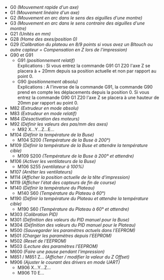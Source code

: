 - G0 *(Mouvement rapide d'un axe)*
- G1 *(Mouvement linéaire d'un axe)*
- G2 *(Mouvement en arc dans le sens des aiguilles d'une montre)*
- G3 *(Mouvement en arc dans le sens contraire des aiguilles d'une montre)*
- G21 *(Unités en mm)*
- G28 *(Home des axes/position 0)*
- G29 *(Calibration du plateau en 8/9 points si vous avez un Bltouch ou autre capteur = Compensation en Z lors de l'impression)*
- G90 et G91     
    - G91 *(positionnement relatif)*  
Explications : Si vous entrez la commande G91 G1 Z20 l'axe Z se placera à + 20mm depuis sa position actuelle et non par rapport au point 0.
    - G90 *(positionnement absolu)*  
Explications : A l'inverse de la commande G91, la commande G90 prend en compte les déplacements depuis la position 0.
Si vous entrez la commande G90 G1 Z20 l'axe Z se placera à une hauteur de 20mm par rapport au point 0.
- M82 *(Extrudeur en mode absolu)*
- M83 *(Extrudeur en mode relatif)*
- M84 *(Désactivation des moteurs)*
- M92 *(Définir les valeurs des pas/mm des axes)*
    - M92 X...Y...Z...E...
- M104 *(Définir la température de la Buse)*
    - M104 S200 *(Température de la Buse à 200°)*
- M109 *(Définir la température de la Buse et attendre la température cible)*
    - M109 S200 *(Température de la Buse à 200° et attendre)*
- M106 *(Activer les ventilateurs de la Buse)*
    - M106 S255 *(ventilateur à 100%)*
- M107 *(Arrêter les ventilateurs)*
- M114 *(Afficher la position actuelle de la tête d'impression)*
- M119 *(Afficher l'état des capteurs de fin de course)*
- M140 *(Définir la température du Plateau)*
    - M140 S60 *(Température du Plateau à 60°)*
- M190 *(Définir la température du Plateau et attendre la température cible)*
    - M190 S60 *(Température du Plateau à 60° et attendre)*
- M303 *(Calibration PID)*
- M301 *(Définition des valeurs du PID manuel pour la Buse)*
- M304 *(Définition des valeurs du PID manuel pour le Plateau)*
- M500 *(Sauvegarder les paramètres actuels dans l'EEPROM)*
- M501 *(Charger les paramètres depuis l'EEPROM)*
- M502 *(Reset de l'EEPROM)*
- M503 *(Lecture des paramètres l'EEPROM)*
- M600 *(Faire une pause pendant l'impression)*
- M851 / M851 Z... *(Afficher / modifier la valeur du Z Offset)*
- M906 *(Ajuster le courant des drivers en mode UART)*
    - M906 X...Y...Z...
    - M906 T0 E...



